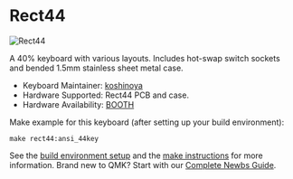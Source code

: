 # Rect44

![Rect44](https://i.imgur.com/TWXGnfm.jpg)

A 40% keyboard with various layouts.
Includes hot-swap switch sockets and bended 1.5mm stainless sheet metal case.

* Keyboard Maintainer: [koshinoya](https://github.com/koshinoya)
* Hardware Supported: Rect44 PCB and case.
* Hardware Availability: [BOOTH](https://koshinoya.booth.pm/items/1856336)

Make example for this keyboard (after setting up your build environment):

    make rect44:ansi_44key

See the [build environment setup](https://docs.qmk.fm/#/getting_started_build_tools) and the [make instructions](https://docs.qmk.fm/#/getting_started_make_guide) for more information. Brand new to QMK? Start with our [Complete Newbs Guide](https://docs.qmk.fm/#/newbs).
